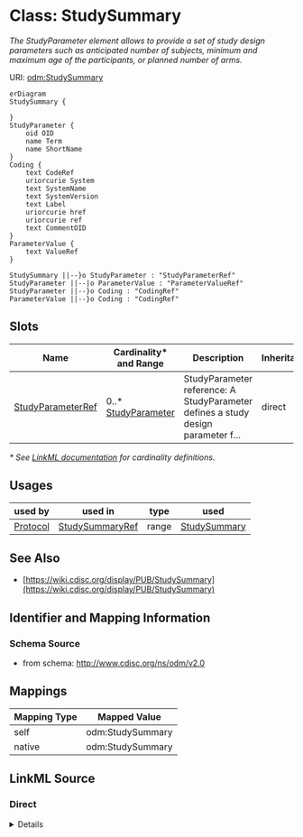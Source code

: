 # Class: StudySummary

_The StudyParameter element allows to provide a set of study design parameters such as anticipated number of subjects, minimum and maximum age of the participants, or planned number of arms._




URI: [odm:StudySummary](http://www.cdisc.org/ns/odm/v2.0/StudySummary)


```mermaid
erDiagram
StudySummary {

}
StudyParameter {
    oid OID  
    name Term  
    name ShortName  
}
Coding {
    text CodeRef  
    uriorcurie System  
    text SystemName  
    text SystemVersion  
    text Label  
    uriorcurie href  
    uriorcurie ref  
    text CommentOID  
}
ParameterValue {
    text ValueRef  
}

StudySummary ||--}o StudyParameter : "StudyParameterRef"
StudyParameter ||--|o ParameterValue : "ParameterValueRef"
StudyParameter ||--}o Coding : "CodingRef"
ParameterValue ||--}o Coding : "CodingRef"

```



<!-- no inheritance hierarchy -->


## Slots

| Name | Cardinality* and Range | Description | Inheritance |
| ---  | --- | --- | --- |
| [StudyParameterRef](StudyParameterRef.md) | 0..* <br/> [StudyParameter](StudyParameter.md) | StudyParameter reference: A StudyParameter defines a study design parameter f... | direct |

_* See [LinkML documentation](https://linkml.io/linkml/schemas/slots.html#slot-cardinality) for cardinality definitions._




## Usages

| used by | used in | type | used |
| ---  | --- | --- | --- |
| [Protocol](Protocol.md) | [StudySummaryRef](StudySummaryRef.md) | range | [StudySummary](StudySummary.md) |






## See Also

* [https://wiki.cdisc.org/display/PUB/StudySummary](https://wiki.cdisc.org/display/PUB/StudySummary)

## Identifier and Mapping Information







### Schema Source


* from schema: http://www.cdisc.org/ns/odm/v2.0





## Mappings

| Mapping Type | Mapped Value |
| ---  | ---  |
| self | odm:StudySummary |
| native | odm:StudySummary |





## LinkML Source

<!-- TODO: investigate https://stackoverflow.com/questions/37606292/how-to-create-tabbed-code-blocks-in-mkdocs-or-sphinx -->

### Direct

<details>
```yaml
name: StudySummary
description: The StudyParameter element allows to provide a set of study design parameters
  such as anticipated number of subjects, minimum and maximum age of the participants,
  or planned number of arms.
from_schema: http://www.cdisc.org/ns/odm/v2.0
see_also:
- https://wiki.cdisc.org/display/PUB/StudySummary
rank: 1000
slots:
- StudyParameterRef
slot_usage:
  StudyParameterRef:
    name: StudyParameterRef
    multivalued: true
    domain_of:
    - StudySummary
    range: StudyParameter
    inlined: true
    inlined_as_list: true
class_uri: odm:StudySummary

```
</details>

### Induced

<details>
```yaml
name: StudySummary
description: The StudyParameter element allows to provide a set of study design parameters
  such as anticipated number of subjects, minimum and maximum age of the participants,
  or planned number of arms.
from_schema: http://www.cdisc.org/ns/odm/v2.0
see_also:
- https://wiki.cdisc.org/display/PUB/StudySummary
rank: 1000
slot_usage:
  StudyParameterRef:
    name: StudyParameterRef
    multivalued: true
    domain_of:
    - StudySummary
    range: StudyParameter
    inlined: true
    inlined_as_list: true
attributes:
  StudyParameterRef:
    name: StudyParameterRef
    description: 'StudyParameter reference: A StudyParameter defines a study design
      parameter for which the value or values are delivered in the ParameterValue
      child element or elements.'
    from_schema: http://www.cdisc.org/ns/odm/v2.0
    rank: 1000
    multivalued: true
    identifier: false
    alias: StudyParameterRef
    owner: StudySummary
    domain_of:
    - StudySummary
    range: StudyParameter
    inlined: true
    inlined_as_list: true
class_uri: odm:StudySummary

```
</details>